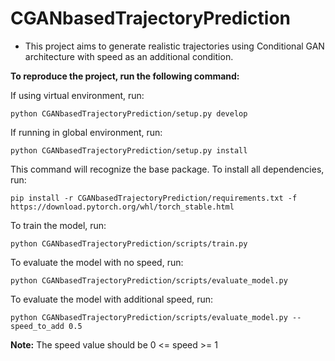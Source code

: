 # **CGANbasedTrajectoryPrediction**

* This project aims to generate realistic trajectories using Conditional GAN architecture with speed as an additional condition.

**To reproduce the project, run the following command:**

If using virtual environment, run:
````
python CGANbasedTrajectoryPrediction/setup.py develop
````

If running in global environment, run:
````
python CGANbasedTrajectoryPrediction/setup.py install
````

This command will recognize the base package. To install all dependencies, run:
````
pip install -r CGANbasedTrajectoryPrediction/requirements.txt -f https://download.pytorch.org/whl/torch_stable.html
````

To train the model, run:
````
python CGANbasedTrajectoryPrediction/scripts/train.py
````

To evaluate the model with no speed, run:
````
python CGANbasedTrajectoryPrediction/scripts/evaluate_model.py
````

To evaluate the model with additional speed, run:
````
python CGANbasedTrajectoryPrediction/scripts/evaluate_model.py --speed_to_add 0.5
````
**Note:** The speed value should be 0 <= speed >= 1